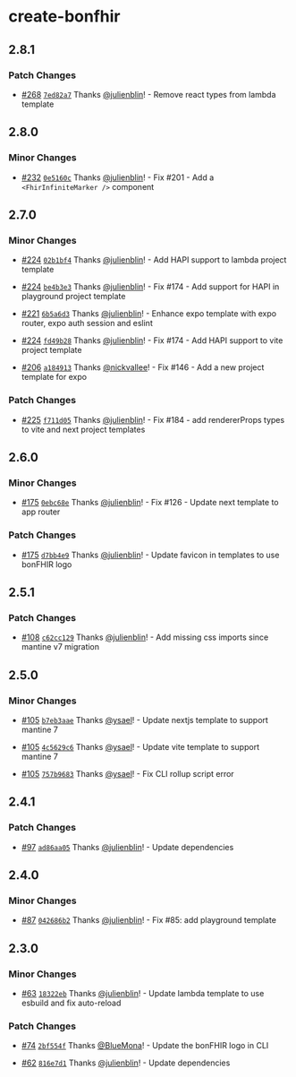 # create-bonfhir

## 2.8.1

### Patch Changes

- [#268](https://github.com/bonfhir/bonfhir/pull/268) [`7ed82a7`](https://github.com/bonfhir/bonfhir/commit/7ed82a7ae0c423f279287445d654e82863b5e671) Thanks [@julienblin](https://github.com/julienblin)! - Remove react types from lambda template

## 2.8.0

### Minor Changes

- [#232](https://github.com/bonfhir/bonfhir/pull/232) [`0e5160c`](https://github.com/bonfhir/bonfhir/commit/0e5160c48d5add91f1258712acaf96df77f0b505) Thanks [@julienblin](https://github.com/julienblin)! - Fix #201 - Add a `<FhirInfiniteMarker />` component

## 2.7.0

### Minor Changes

- [#224](https://github.com/bonfhir/bonfhir/pull/224) [`02b1bf4`](https://github.com/bonfhir/bonfhir/commit/02b1bf4b75cb8cda9aaf9b9526e8caa14e6606ca) Thanks [@julienblin](https://github.com/julienblin)! - Add HAPI support to lambda project template

- [#224](https://github.com/bonfhir/bonfhir/pull/224) [`be4b3e3`](https://github.com/bonfhir/bonfhir/commit/be4b3e358e9ad164400ebecfc18feb2cff076735) Thanks [@julienblin](https://github.com/julienblin)! - Fix #174 - Add support for HAPI in playground project template

- [#221](https://github.com/bonfhir/bonfhir/pull/221) [`6b5a6d3`](https://github.com/bonfhir/bonfhir/commit/6b5a6d3724927c3997ecc49f1a39a018a6053815) Thanks [@julienblin](https://github.com/julienblin)! - Enhance expo template with expo router, expo auth session and eslint

- [#224](https://github.com/bonfhir/bonfhir/pull/224) [`fd49b28`](https://github.com/bonfhir/bonfhir/commit/fd49b28888a647aecf7cab46662f25a6acb8b383) Thanks [@julienblin](https://github.com/julienblin)! - Fix #174 - Add HAPI support to vite project template

- [#206](https://github.com/bonfhir/bonfhir/pull/206) [`a184913`](https://github.com/bonfhir/bonfhir/commit/a1849130673a8f35fb038cf10eb64741a58aa344) Thanks [@nickvallee](https://github.com/nickvallee)! - Fix #146 - Add a new project template for expo

### Patch Changes

- [#225](https://github.com/bonfhir/bonfhir/pull/225) [`f711d05`](https://github.com/bonfhir/bonfhir/commit/f711d059f2d2cec79bc71d0711f0504182e059c3) Thanks [@julienblin](https://github.com/julienblin)! - Fix #184 - add rendererProps types to vite and next project templates

## 2.6.0

### Minor Changes

- [#175](https://github.com/bonfhir/bonfhir/pull/175) [`0ebc68e`](https://github.com/bonfhir/bonfhir/commit/0ebc68e93eec9c2ddba586caf18b3ed57569ba2f) Thanks [@julienblin](https://github.com/julienblin)! - Fix #126 - Update next template to app router

### Patch Changes

- [#175](https://github.com/bonfhir/bonfhir/pull/175) [`d7bb4e9`](https://github.com/bonfhir/bonfhir/commit/d7bb4e9c05e93125da135b787c792d03f585cb38) Thanks [@julienblin](https://github.com/julienblin)! - Update favicon in templates to use bonFHIR logo

## 2.5.1

### Patch Changes

- [#108](https://github.com/bonfhir/bonfhir/pull/108) [`c62cc129`](https://github.com/bonfhir/bonfhir/commit/c62cc12961ab6878999460a2a165b458d3be3fdd) Thanks [@julienblin](https://github.com/julienblin)! - Add missing css imports since mantine v7 migration

## 2.5.0

### Minor Changes

- [#105](https://github.com/bonfhir/bonfhir/pull/105) [`b7eb3aae`](https://github.com/bonfhir/bonfhir/commit/b7eb3aaebe54e623270017e1ce1d11891089354b) Thanks [@ysael](https://github.com/ysael)! - Update nextjs template to support mantine 7

- [#105](https://github.com/bonfhir/bonfhir/pull/105) [`4c5629c6`](https://github.com/bonfhir/bonfhir/commit/4c5629c699ec44b751ff087835db52d7060d4a2a) Thanks [@ysael](https://github.com/ysael)! - Update vite template to support mantine 7

- [#105](https://github.com/bonfhir/bonfhir/pull/105) [`757b9683`](https://github.com/bonfhir/bonfhir/commit/757b968349ffb6488d514a28fe90cae99cfbfbbe) Thanks [@ysael](https://github.com/ysael)! - Fix CLI rollup script error

## 2.4.1

### Patch Changes

- [#97](https://github.com/bonfhir/bonfhir/pull/97) [`ad86aa05`](https://github.com/bonfhir/bonfhir/commit/ad86aa058bd100ac1f95b25c09ad18fa7cbafa85) Thanks [@julienblin](https://github.com/julienblin)! - Update dependencies

## 2.4.0

### Minor Changes

- [#87](https://github.com/bonfhir/bonfhir/pull/87) [`042686b2`](https://github.com/bonfhir/bonfhir/commit/042686b2fc794708e03000960ddc71f2935c26dc) Thanks [@julienblin](https://github.com/julienblin)! - Fix #85: add playground template

## 2.3.0

### Minor Changes

- [#63](https://github.com/bonfhir/bonfhir/pull/63) [`18322eb`](https://github.com/bonfhir/bonfhir/commit/18322eb12181405b0a31ec3746a71558ad9bdba2) Thanks [@julienblin](https://github.com/julienblin)! - Update lambda template to use esbuild and fix auto-reload

### Patch Changes

- [#74](https://github.com/bonfhir/bonfhir/pull/74) [`2bf554f`](https://github.com/bonfhir/bonfhir/commit/2bf554fa28ca5212b8c841cfecde9173b07f1a69) Thanks [@BlueMona](https://github.com/BlueMona)! - Update the bonFHIR logo in CLI

- [#62](https://github.com/bonfhir/bonfhir/pull/62) [`816e7d1`](https://github.com/bonfhir/bonfhir/commit/816e7d1d41db4de095f1df26af3a96f472e290c9) Thanks [@julienblin](https://github.com/julienblin)! - Update dependencies
